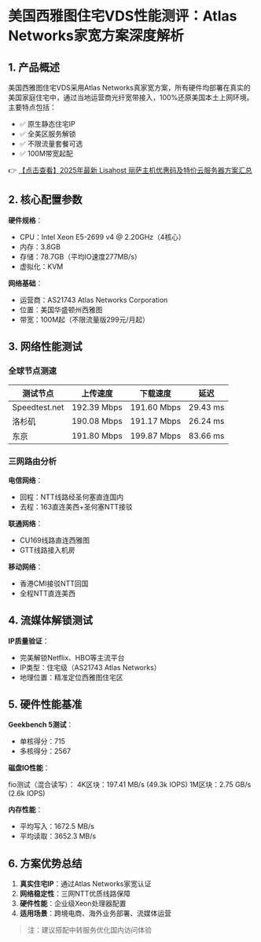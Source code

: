 # 美国西雅图住宅VDS性能测评：Atlas Networks家宽方案深度解析

## 1. 产品概述

美国西雅图住宅VDS采用Atlas Networks真家宽方案，所有硬件均部署在真实的美国家庭住宅中，通过当地运营商光纤宽带接入，100%还原美国本土上网环境。主要特点包括：

- ✅ 原生静态住宅IP
- ✅ 全美区服务解锁
- ✅ 不限流量套餐可选
- ✅ 100M带宽起配

👉 [【点击查看】2025年最新 Lisahost 丽萨主机优惠码及特价云服务器方案汇总](https://bit.ly/lisazhuji)

## 2. 核心配置参数

**硬件规格**：
- CPU：Intel Xeon E5-2699 v4 @ 2.20GHz（4核心）
- 内存：3.8GB
- 存储：78.7GB（平均IO速度277MB/s）
- 虚拟化：KVM

**网络基础**：
- 运营商：AS21743 Atlas Networks Corporation
- 位置：美国华盛顿州西雅图
- 带宽：100M起（不限流量版299元/月起）

## 3. 网络性能测试

### 全球节点测速
| 测试节点         | 上传速度    | 下载速度    | 延迟   |
|------------------|------------|------------|--------|
| Speedtest.net    | 192.39 Mbps| 191.60 Mbps| 29.43 ms|
| 洛杉矶          | 190.08 Mbps| 191.17 Mbps| 26.24 ms|
| 东京            | 191.80 Mbps| 199.87 Mbps| 83.66 ms|

### 三网路由分析
**电信网络**：
- 回程：NTT线路经圣何塞直连国内
- 去程：163直连美西+圣何塞NTT接驳

**联通网络**：
- CU169线路直连西雅图
- GTT线路接入机房

**移动网络**：
- 香港CMI接驳NTT回国
- 全程NTT直连美西

## 4. 流媒体解锁测试

**IP质量验证**：
- 完美解锁Netflix、HBO等主流平台
- IP类型：住宅级（AS21743 Atlas Networks）
- 地理位置：精准定位西雅图住宅区

## 5. 硬件性能基准

**Geekbench 5测试**：
- 单核得分：715
- 多核得分：2567

**磁盘IO性能**：

fio测试（混合读写）：
4K区块：197.41 MB/s (49.3k IOPS)
1M区块：2.75 GB/s (2.6k IOPS)

**内存性能**：
- 平均写入：1672.5 MB/s
- 平均读取：3652.3 MB/s

## 6. 方案优势总结

1. **真实住宅IP**：通过Atlas Networks家宽认证
2. **网络稳定性**：三网NTT优质线路保障
3. **硬件性能**：企业级Xeon处理器配置
4. **适用场景**：跨境电商、海外业务部署、流媒体运营

> 注：建议搭配中转服务优化国内访问体验